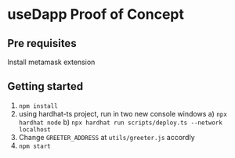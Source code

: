 # useDapp Proof of Concept

## Pre requisites

Install metamask extension

## Getting started

1. `npm install`
2. using hardhat-ts project, run in two new console windows
   a) `npx hardhat node`
   b) `npx hardhat run scripts/deploy.ts --network localhost`
3. Change `GREETER_ADDRESS` at `utils/greeter.js` accordly
4. `npm start`
